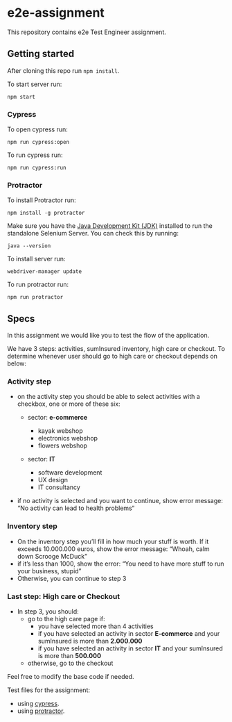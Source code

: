 # e2e-assignment

This repository contains e2e Test Engineer assignment.

## Getting started

After cloning this repo run `npm install`.

To start server run: 

`npm start`

### Cypress

To open cypress run:

`npm run cypress:open`

To run cypress run:

`npm run cypress:run`

### Protractor

To install Protractor run:

 `npm install -g protractor`

Make sure you have the [Java Development Kit (JDK)](http://www.oracle.com/technetwork/java/javase/downloads/index.html) installed to run the standalone Selenium Server.
You can check this by running: 

`java --version`

To install server run:

`webdriver-manager update`

To run protractor run:

 `npm run protractor`
## Specs

In this assignment we would like you to test the flow of the application.

We have 3 steps: activities, sumInsured inventory, high care or checkout.
To determine whenever user should go to high care or checkout depends on below:

### Activity step
- on the activity step you should be able to select activities with a checkbox, one or more of these six:

    - sector: **e-commerce**
        - kayak webshop
        - electronics webshop
        - flowers webshop

    - sector: **IT**
        - software development
        - UX design
        - IT consultancy

- if no activity is selected and you want to continue, show error message: “No activity can lead to health problems“

### Inventory step

- On the inventory step you’ll fill in how much your stuff is worth. If it exceeds 10.000.000 euros, show the error message: “Whoah, calm down Scrooge McDuck”
- if it’s less than 1000, show the error: “You need to have more stuff to run your business, stupid”
- Otherwise, you can continue to step 3

 ### Last step: High care or Checkout
- In step 3, you should:
    - go to the high care page if:
        - you have selected more than 4 activities
        - if you have selected an activity in sector **E-commerce** and your sumInsured is more than **2.000.000**
        - if you have selected an activity in sector **IT** and your sumInsured is more than **500.000**
    - otherwise, go to the checkout

Feel free to modify the base code if needed.

Test files for the assignment:
- using [cypress](/cypress/e2e/flow.js).
- using [protractor](/protractor/e2e/flow.js).